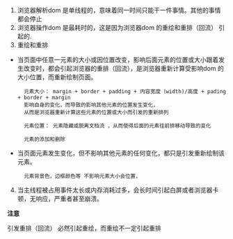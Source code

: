 1. 浏览器解析dom 是单线程的，意味着同一时间只能干一件事情。其他的事情都会停止
2. 浏览器操作dom 是最耗时的，这是因为浏览器dom 的重绘和重排（回流） 引起的.
3. 重绘和重排
   
+ 当页面中任意一元素的大小或因位置改变，影响后面元素的位置或大小跟着发生改变时，都会引起浏览器的重排（回流），是浏览器重新计算受影响dom 的大小位置，而重新绘制页面。
  
        元素大小： margin + border + padding + 内容宽度（width)/高度 + pading + border + margin 
        影响自身的变化，而导致的影响其他元素的位置发生变化，
        从而是浏览器重新计算这些元素的位置或大小而引发的重新排列

        元素位置： 元素隐藏或脱离文档流 ，从而使得后面的元素往前排移动导致的变化

        元素的添加和删除

+ 当页面元素发生变化，但不影响其他元素的任何变化，都只是引发重新绘制该元素。

        元素背景色，边框颜色等 不影响元素大小会位置，

4. 当主线程被占用事件太长或内存消耗过多，会长时间引起白屏或者浏览器卡顿，无响应，严重者甚至崩溃。

**注意**

 引发重排（回流） 必然引起重绘，而重绘不一定引起重排